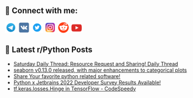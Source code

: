 ## 🔎 Connect with me:
[<img src="https://github.com/bullbesh/bullbesh/blob/main/images/Telegram.png" width="32" height="32" />](https://t.me/bullbesh)
[<img src="https://github.com/bullbesh/bullbesh/blob/main/images/VK.png" width="32" height="32" />](https://vk.com/bullbesh)
[<img src="https://github.com/bullbesh/bullbesh/blob/main/images/Twitter.png" width="32" height="32" />](https://twitter.com/bullbesh1)
[<img src="https://github.com/bullbesh/bullbesh/blob/main/images/Instagram.png" width="32" height="32" />](https://www.instagram.com/bullbesh)
[<img src="https://github.com/bullbesh/bullbesh/blob/main/images/Reddit.png" width="32" height="32" />](https://www.reddit.com/user/bullbesh)
[<img src="https://github.com/bullbesh/bullbesh/blob/main/images/YouTube.png" width="32" height="32" />](https://www.youtube.com/channel/UCtfjRs6uzgq5mfm8S06WTcg)

## 📕 Latest r/Python Posts
<!-- BLOG-POST-LIST:START -->
- [Saturday Daily Thread: Resource Request and Sharing! Daily Thread](https://www.reddit.com/r/Python/comments/16vrr7u/saturday_daily_thread_resource_request_and/)
- [seaborn v0.13.0 released, with major enhancements to categorical plots](https://www.reddit.com/r/Python/comments/16vo9ex/seaborn_v0130_released_with_major_enhancements_to/)
- [Share Your favorite python related software!](https://www.reddit.com/r/Python/comments/16vlxwt/share_your_favorite_python_related_software/)
- [Python x Jetbrains 2022 Developer Survey Results Available!](https://www.reddit.com/r/Python/comments/16vj86g/python_x_jetbrains_2022_developer_survey_results/)
- [tf.keras.losses.Hinge in TensorFlow - CodeSpeedy](https://www.reddit.com/r/Python/comments/16vj7dk/tfkeraslosseshinge_in_tensorflow_codespeedy/)
<!-- BLOG-POST-LIST:END -->
